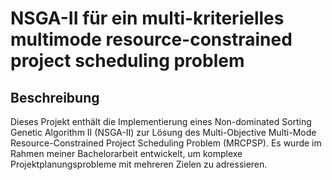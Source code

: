 # NSGA-II für ein multi-kriterielles multimode resource-constrained project scheduling problem

## Beschreibung
Dieses Projekt enthält die Implementierung eines Non-dominated Sorting Genetic Algorithm II (NSGA-II) zur Lösung des Multi-Objective Multi-Mode Resource-Constrained Project Scheduling Problem (MRCPSP). Es wurde im Rahmen meiner Bachelorarbeit entwickelt, um komplexe Projektplanungsprobleme mit mehreren Zielen zu adressieren.

